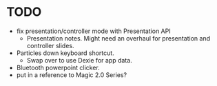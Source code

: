 # TODO

- fix presentation/controller mode with Presentation API
  - Presentation notes. Might need an overhaul for presentation and controller slides.
- Particles down keyboard shortcut.
  - Swap over to use Dexie for app data.
- Bluetooth powerpoint clicker.
- put in a reference to Magic 2.0 Series?
